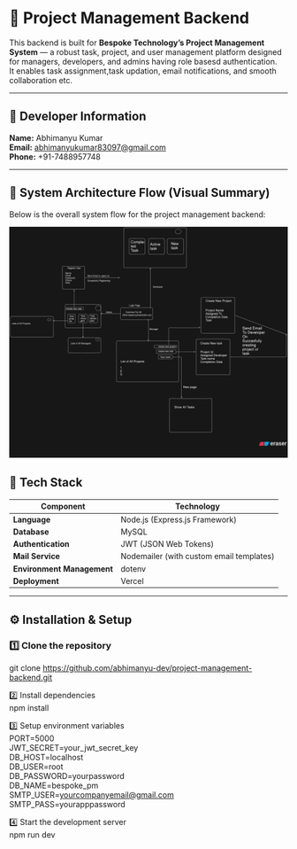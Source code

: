 # 🧠 Project Management Backend

This backend is built for **Bespoke Technology’s Project Management System** — a robust task, project, and user management platform designed for managers, developers, and admins having role basesd authentication.  
It enables task assignment,task updation, email notifications, and smooth collaboration etc.

---

## 👤 Developer Information

**Name:** Abhimanyu Kumar  
**Email:** abhimanyukumar83097@gmail.com  
**Phone:** +91-7488957748  

---

## 🧭 System Architecture Flow (Visual Summary)

Below is the overall system flow for the project management backend:

<p align="center">
  <img src="./flow/flow-diagram.png" alt="System Architecture Diagram" width="650"/>
</p>


## 🚀 Tech Stack

| Component | Technology |
|------------|-------------|
| **Language** | Node.js (Express.js Framework) |
| **Database** | MySQL |
| **Authentication** | JWT (JSON Web Tokens) |
| **Mail Service** | Nodemailer (with custom email templates) |
| **Environment Management** | dotenv |
| **Deployment** | Vercel |

---

## ⚙️ Installation & Setup

### 1️⃣ Clone the repository
git clone https://github.com/abhimanyu-dev/project-management-backend.git  

2️⃣ Install dependencies  
npm install  

3️⃣ Setup environment variables  
PORT=5000  
JWT_SECRET=your_jwt_secret_key  
DB_HOST=localhost  
DB_USER=root  
DB_PASSWORD=yourpassword  
DB_NAME=bespoke_pm  
SMTP_USER=yourcompanyemail@gmail.com  
SMTP_PASS=yourapppassword  

4️⃣ Start the development server  
npm run dev


